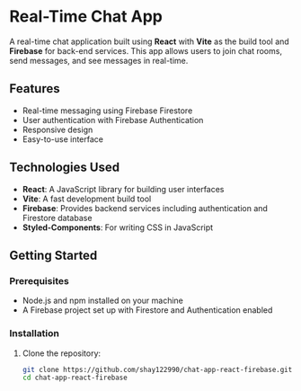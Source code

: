 # Real-Time Chat App

A real-time chat application built using **React** with **Vite** as the build tool and **Firebase** for back-end services. This app allows users to join chat rooms, send messages, and see messages in real-time.

## Features

- Real-time messaging using Firebase Firestore
- User authentication with Firebase Authentication
- Responsive design
- Easy-to-use interface

## Technologies Used

- **React**: A JavaScript library for building user interfaces
- **Vite**: A fast development build tool
- **Firebase**: Provides backend services including authentication and Firestore database
- **Styled-Components**: For writing CSS in JavaScript

## Getting Started

### Prerequisites

- Node.js and npm installed on your machine
- A Firebase project set up with Firestore and Authentication enabled

### Installation

1. Clone the repository:

   ```bash
   git clone https://github.com/shay122990/chat-app-react-firebase.git
   cd chat-app-react-firebase
   ```
